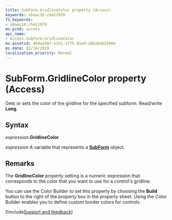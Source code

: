 ```yaml
---
title: SubForm.GridlineColor property (Access)
keywords: vbaac10.chm11978
f1_keywords:
- vbaac10.chm11978
ms.prod: access
api_name:
- Access.SubForm.GridlineColor
ms.assetid: 4b4ea587-e1b1-37f5-81e8-a0b26d62568e
ms.date: 02/14/2019
localization_priority: Normal
---
```



# SubForm.GridlineColor property (Access)

Gets or sets the color of the gridline for the specified subform. Read/write **Long**.


## Syntax

_expression_.**GridlineColor**

_expression_ A variable that represents a **[SubForm](Access.SubForm.md)** object.


## Remarks

The **GridlineColor** property setting is a numeric expression that corresponds to the color that you want to use for a control's gridline.

You can use the Color Builder to set this property by choosing the **Build** button to the right of the property box in the property sheet. Using the Color Builder enables you to define custom border colors for controls.




[!include[Support and feedback](~/includes/feedback-boilerplate.md)]
